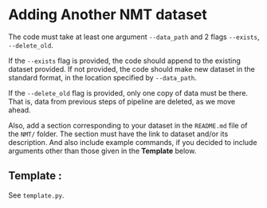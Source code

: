 # Adding Another NMT dataset 


The code must take at least one argument ```--data_path```  and 2 flags ```--exists```, ```--delete_old```.

If the ```--exists``` flag is provided, the code should append to the existing dataset provided. If not provided, the code should make new dataset in the standard format, in the location specified by ```--data_path```.

If the ```--delete_old``` flag is provided, only one copy of data must be there. That is, data from previous steps of pipeline are deleted, as we move ahead.

Also, add a section corresponding to your dataset in the ```README.md``` file of the ```NMT/``` folder. The section must have the link to dataset and/or its description. And also include example commands, if you decided to include arguments other than those given in the **Template** below.

## Template :

See ```template.py```.